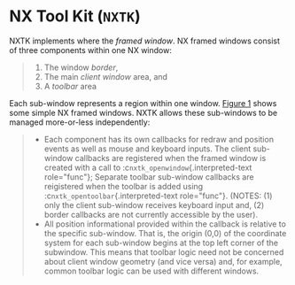 NX Tool Kit (`NXTK`)
====================

NXTK implements where the *framed window*. NX framed windows consist of
three components within one NX window:

> 1.  The window *border*,
> 2.  The main *client window* area, and
> 3.  A *toolbar* area

Each sub-window represents a region within one window. [Figure
1](#screenshot) shows some simple NX framed windows. NXTK allows these
sub-windows to be managed more-or-less independently:

> -   Each component has its own callbacks for redraw and position
>     events as well as mouse and keyboard inputs. The client sub-window
>     callbacks are registered when the framed window is created with a
>     call to :c`nxtk_openwindow`{.interpreted-text role="func"};
>     Separate toolbar sub-window callbacks are reigistered when the
>     toolbar is added using :c`nxtk_opentoolbar`{.interpreted-text
>     role="func"}. (NOTES: (1) only the client sub-window receives
>     keyboard input and, (2) border callbacks are not currently
>     accessible by the user).
> -   All position informational provided within the callback is
>     relative to the specific sub-window. That is, the origin (0,0) of
>     the coordinate system for each sub-window begins at the top left
>     corner of the subwindow. This means that toolbar logic need not be
>     concerned about client window geometry (and vice versa) and, for
>     example, common toolbar logic can be used with different windows.
